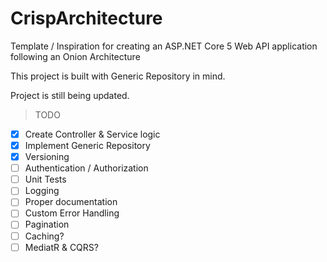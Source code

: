 # CrispArchitecture
Template / Inspiration for creating an ASP.NET Core 5 Web API application following an Onion Architecture

This project is built with Generic Repository in mind.

Project is still being updated.

>TODO 
- [x] Create Controller & Service logic
- [x] Implement Generic Repository
- [x] Versioning
- [ ] Authentication / Authorization
- [ ] Unit Tests
- [ ] Logging
- [ ] Proper documentation
- [ ] Custom Error Handling
- [ ] Pagination
- [ ] Caching?
- [ ] MediatR & CQRS?
